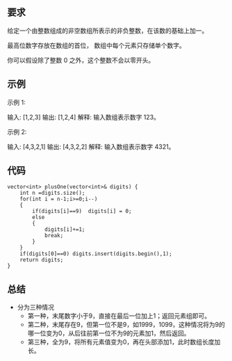 ## 要求
给定一个由整数组成的非空数组所表示的非负整数，在该数的基础上加一。

最高位数字存放在数组的首位， 数组中每个元素只存储单个数字。

你可以假设除了整数 0 之外，这个整数不会以零开头。
## 示例
示例 1:

输入: [1,2,3]
输出: [1,2,4]
解释: 输入数组表示数字 123。

示例 2:

输入: [4,3,2,1]
输出: [4,3,2,2]
解释: 输入数组表示数字 4321。

## 代码
    vector<int> plusOne(vector<int>& digits) {
        int n =digits.size();
        for(int i = n-1;i>=0;i--)
        {
            if(digits[i]==9)  digits[i] = 0;
            else
            {
                digits[i]+=1;
                break;
            }
        }
        if(digits[0]==0) digits.insert(digits.begin(),1);
        return digits;
    }
## 总结
- 分为三种情况
	- 第一种，末尾数字小于9，直接在最后一位加上1；返回元素组即可。
	- 第二种，末尾存在9，但第一位不是9，如1999，1099，这种情况将为9的哪一位变为0，从后往前第一位不为9的元素加1，然后返回。
	- 第三种，全为9，将所有元素值变为0，再在头部添加1，此时数组长度加长。